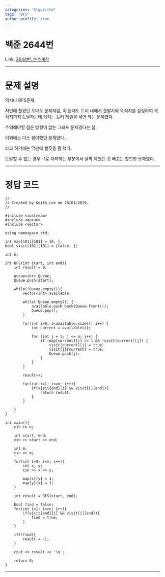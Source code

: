 ```yaml
---
categories: "Algorithm"
tags: "BFS"
author_profile: true
---
```

# 백준 2644번
Link: [2644번: 촌수계산][BOJLink]

[BOJLink]: https://www.acmicpc.net/problem/2644
<hr/>

# 문제 설명
역시나 BFS문제.

저번에 풀었던 토마토 문제처럼, 이 문제도 트리 내에서 출발지와 목적지를 설정하여 목적지까지 도달하는데 거치는 트리 레벨을 세면 되는 문제였다.

주의해야할 점은 방향이 없는 그래프 문제였다는 점.

이외에는 다소 평이했던 문제였다...

라고 하기에는 막판에 뻘짓을 좀 했다.

도달할 수 없는 경우 -1로 처리하는 부분에서 살짝 헤맸던 것 빼고는 할만한 문제였다.
<hr/>

# 정답 코드
```
//
// Created by Keith_Lee on 28/01/2019.
//

#include <iostream>
#include <queue>
#include <vector>

using namespace std;

int map[101][101] = {0, };
bool visit[101][101] = {false, };

int n;

int BFS(int start, int end){
    int result = 0;

    queue<int> Queue;
    Queue.push(start);

    while(!Queue.empty()){
        vector<int> available;

        while(!Queue.empty()) {
            available.push_back(Queue.front());
            Queue.pop();
        }

        for(int i=0; i<available.size(); i++) {
            int current = available[i];

            for (int j = 1; j <= n; j++) {
                if (map[current][j] == 1 && !visit[current][j]) {
                    visit[current][j] = true;
                    visit[j][current] = true;
                    Queue.push(j);
                }
            }
        }

        result++;

        for(int i=1; i<=n; i++){
            if(visit[end][i] && visit[i][end]){
                return result;
            }
        }

    }
}

int main(){
    cin >> n;

    int start, end;
    cin >> start >> end;

    int m;
    cin >> m;

    for(int i=0; i<m; i++){
        int x, y;
        cin >> x >> y;

        map[x][y] = 1;
        map[y][x] = 1;
    }

    int result = BFS(start, end);

    bool find = false;
    for(int i=1; i<=n; i++){
        if(visit[end][i] && visit[i][end]){
            find = true;
        }
    }

    if(!find){
        result = -1;
    }

    cout << result << '\n';

    return 0;
}
```
<hr/>
